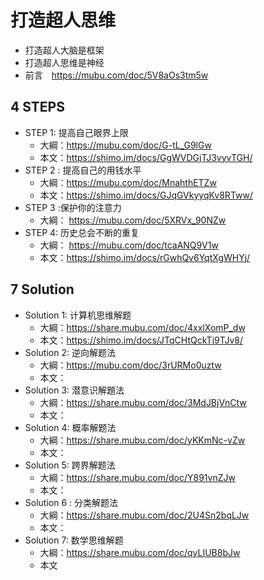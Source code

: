 # 打造超人思维

* 打造超人大脑是框架
* 打造超人思维是神经
* 前言　https://mubu.com/doc/5V8aOs3tm5w

## 4 STEPS

* STEP 1: 提高自己眼界上限
  * 大綱：https://mubu.com/doc/G-tL_G9lGw
  * 本文：https://shimo.im/docs/GgWVDGjTJ3vyvTGH/
* STEP 2 : 提高自己的用钱水平
  * 大綱：https://mubu.com/doc/MnahthETZw
  * 本文：https://shimo.im/docs/GJqGVkyyqKv8RTww/
* STEP 3 :保护你的注意力
  * 大綱： https://mubu.com/doc/5XRVx_90NZw
* STEP 4: 历史总会不断的重复
  * 大綱： https://mubu.com/doc/tcaANQ9V1w
  * 本文：https://shimo.im/docs/rGwhQv6YqtXgWHYj/

## 7 Solution

* Solution 1: 计算机思维解题
  * 大綱：https://share.mubu.com/doc/4xxlXomP_dw
  * 本文：https://shimo.im/docs/JTqCHtQckTj9TJv8/ 
* Solution 2: 逆向解题法
  * 大綱：https://mubu.com/doc/3rURMo0uztw
  * 本文：
* Solution 3: 潜意识解題法
  * 大綱：https://share.mubu.com/doc/3MdJBjVnCtw
  * 本文：
* Solution 4: 概率解题法
  * 大綱：https://share.mubu.com/doc/yKKmNc-vZw
  * 本文：
* Solution 5: 跨界解题法
  * 大綱：https://share.mubu.com/doc/Y891vnZJw
  * 本文：
* Solution 6 : 分类解题法
  * 大綱：https://share.mubu.com/doc/2U4Sn2bqLJw
  * 本文：
* Solution 7: 数学思维解题
  * 大綱：https://share.mubu.com/doc/qyLIUB8bJw
  * 本文
